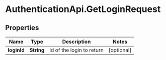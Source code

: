 # AuthenticationApi.GetLoginRequest

## Properties

Name | Type | Description | Notes
------------ | ------------- | ------------- | -------------
**loginId** | **String** | Id of the login to return | [optional] 



